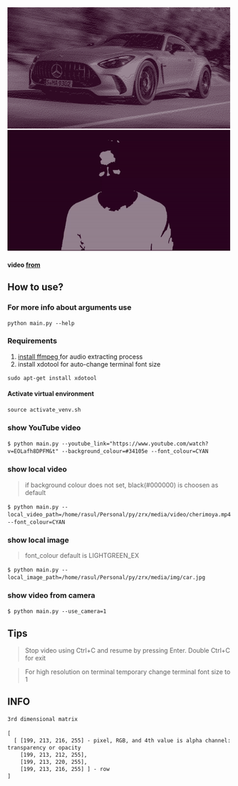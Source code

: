 <img src="redmi_media/img.png" width=500>

<img src="redmi_media/demo.gif" width=500>

#### video [from](https://www.youtube.com/watch?v=EOLafh8DPFM&t) 

## How to use?

### For more info about arguments use

```shell
python main.py --help
```

### Requirements
1. [install ffmpeg ](https://phoenixnap.com/kb/install-ffmpeg-ubuntu) for audio extracting process 
2. install xdotool for auto-change terminal font size
```shell
sudo apt-get install xdotool
```

#### Activate virtual environment
```shell
source activate_venv.sh
```

### show YouTube video
`$ python main.py --youtube_link="https://www.youtube.com/watch?v=EOLafh8DPFM&t" --background_colour=#34105e --font_colour=CYAN`

### show local video

> if background colour does not set, black(#000000) is choosen as default

`$ python main.py --local_video_path=/home/rasul/Personal/py/zrx/media/video/cherimoya.mp4 --font_colour=CYAN`

### show local image

> font_colour default is LIGHTGREEN_EX

`$ python main.py --local_image_path=/home/rasul/Personal/py/zrx/media/img/car.jpg`

### show video from camera
`$ python main.py --use_camera=1`


## Tips
> Stop video using Ctrl+C and resume by pressing Enter. Double Ctrl+C for exit

> For high resolution on terminal temporary change terminal font size to 1


## INFO

```
3rd dimensional matrix

[
  [ [199, 213, 216, 255] - pixel, RGB, and 4th value is alpha channel: transparency or opacity
    [199, 213, 212, 255], 
    [199, 213, 220, 255], 
    [199, 213, 216, 255] ] - row
]
```
